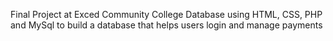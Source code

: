 Final Project at Exced Community College
Database using HTML, CSS, PHP and MySql to build a database that helps users login and manage payments
